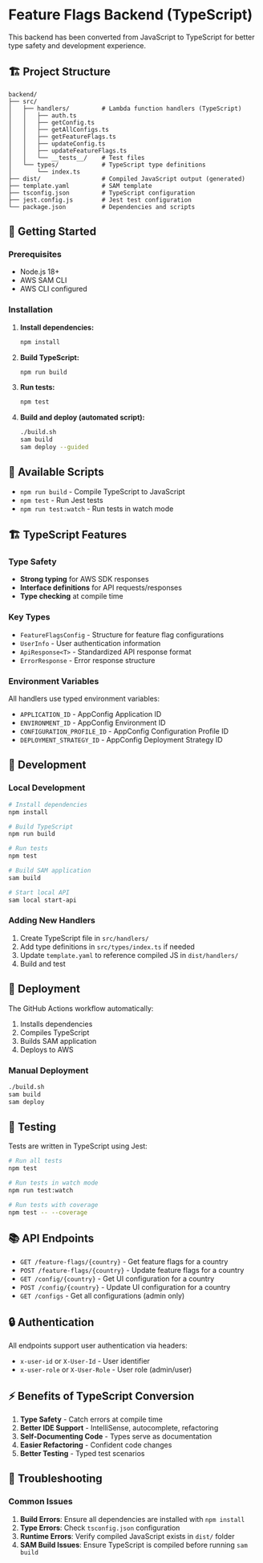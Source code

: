 # Feature Flags Backend (TypeScript)

This backend has been converted from JavaScript to TypeScript for better type safety and development experience.

## 🏗️ Project Structure

```
backend/
├── src/
│   ├── handlers/         # Lambda function handlers (TypeScript)
│   │   ├── auth.ts
│   │   ├── getConfig.ts
│   │   ├── getAllConfigs.ts
│   │   ├── getFeatureFlags.ts
│   │   ├── updateConfig.ts
│   │   ├── updateFeatureFlags.ts
│   │   └── __tests__/    # Test files
│   └── types/            # TypeScript type definitions
│       └── index.ts
├── dist/                 # Compiled JavaScript output (generated)
├── template.yaml         # SAM template
├── tsconfig.json         # TypeScript configuration
├── jest.config.js        # Jest test configuration
└── package.json          # Dependencies and scripts
```

## 🚀 Getting Started

### Prerequisites
- Node.js 18+
- AWS SAM CLI
- AWS CLI configured

### Installation

1. **Install dependencies:**
   ```bash
   npm install
   ```

2. **Build TypeScript:**
   ```bash
   npm run build
   ```

3. **Run tests:**
   ```bash
   npm test
   ```

4. **Build and deploy (automated script):**
   ```bash
   ./build.sh
   sam build
   sam deploy --guided
   ```

## 📝 Available Scripts

- `npm run build` - Compile TypeScript to JavaScript
- `npm test` - Run Jest tests
- `npm run test:watch` - Run tests in watch mode

## 🏗️ TypeScript Features

### Type Safety
- **Strong typing** for AWS SDK responses
- **Interface definitions** for API requests/responses
- **Type checking** at compile time

### Key Types
- `FeatureFlagsConfig` - Structure for feature flag configurations
- `UserInfo` - User authentication information
- `ApiResponse<T>` - Standardized API response format
- `ErrorResponse` - Error response structure

### Environment Variables
All handlers use typed environment variables:
- `APPLICATION_ID` - AppConfig Application ID
- `ENVIRONMENT_ID` - AppConfig Environment ID  
- `CONFIGURATION_PROFILE_ID` - AppConfig Configuration Profile ID
- `DEPLOYMENT_STRATEGY_ID` - AppConfig Deployment Strategy ID

## 🔧 Development

### Local Development
```bash
# Install dependencies
npm install

# Build TypeScript
npm run build

# Run tests
npm test

# Build SAM application
sam build

# Start local API
sam local start-api
```

### Adding New Handlers

1. Create TypeScript file in `src/handlers/`
2. Add type definitions in `src/types/index.ts` if needed
3. Update `template.yaml` to reference compiled JS in `dist/handlers/`
4. Build and test

## 🚀 Deployment

The GitHub Actions workflow automatically:
1. Installs dependencies
2. Compiles TypeScript
3. Builds SAM application
4. Deploys to AWS

### Manual Deployment
```bash
./build.sh
sam build
sam deploy
```

## 🧪 Testing

Tests are written in TypeScript using Jest:

```bash
# Run all tests
npm test

# Run tests in watch mode
npm run test:watch

# Run tests with coverage
npm test -- --coverage
```

## 📚 API Endpoints

- `GET /feature-flags/{country}` - Get feature flags for a country
- `POST /feature-flags/{country}` - Update feature flags for a country
- `GET /config/{country}` - Get UI configuration for a country
- `POST /config/{country}` - Update UI configuration for a country
- `GET /configs` - Get all configurations (admin only)

## 🔒 Authentication

All endpoints support user authentication via headers:
- `x-user-id` or `X-User-Id` - User identifier
- `x-user-role` or `X-User-Role` - User role (admin/user)

## ⚡ Benefits of TypeScript Conversion

1. **Type Safety** - Catch errors at compile time
2. **Better IDE Support** - IntelliSense, autocomplete, refactoring
3. **Self-Documenting Code** - Types serve as documentation
4. **Easier Refactoring** - Confident code changes
5. **Better Testing** - Typed test scenarios

## 🐛 Troubleshooting

### Common Issues

1. **Build Errors**: Ensure all dependencies are installed with `npm install`
2. **Type Errors**: Check `tsconfig.json` configuration
3. **Runtime Errors**: Verify compiled JavaScript exists in `dist/` folder
4. **SAM Build Issues**: Ensure TypeScript is compiled before running `sam build`